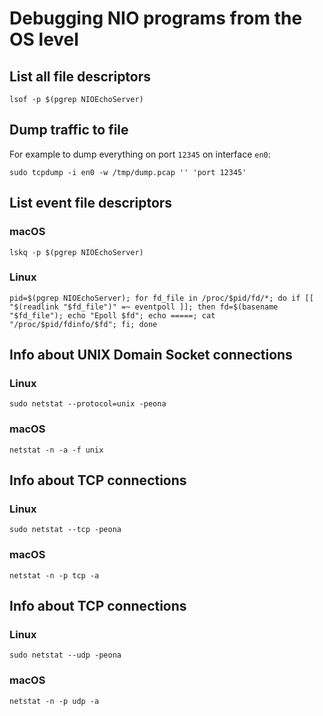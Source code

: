 # Debugging NIO programs from the OS level


## List all file descriptors

```
lsof -p $(pgrep NIOEchoServer)
```

## Dump traffic to file

For example to dump everything on port `12345` on interface `en0`:

```
sudo tcpdump -i en0 -w /tmp/dump.pcap '' 'port 12345'
```

## List event file descriptors

### macOS

```
lskq -p $(pgrep NIOEchoServer)
```

### Linux

```
pid=$(pgrep NIOEchoServer); for fd_file in /proc/$pid/fd/*; do if [[ "$(readlink "$fd_file")" =~ eventpoll ]]; then fd=$(basename "$fd_file"); echo "Epoll $fd"; echo =====; cat "/proc/$pid/fdinfo/$fd"; fi; done
```


## Info about UNIX Domain Socket connections

### Linux

```
sudo netstat --protocol=unix -peona
```

### macOS

```
netstat -n -a -f unix
```

## Info about TCP connections

### Linux

```
sudo netstat --tcp -peona
```

### macOS

```
netstat -n -p tcp -a
```

## Info about TCP connections


### Linux

```
sudo netstat --udp -peona
```

### macOS

```
netstat -n -p udp -a
```
